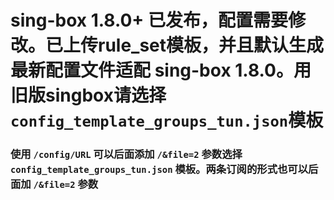 # sing-box 1.8.0+ 已发布，配置需要修改。已上传rule_set模板，并且默认生成最新配置文件适配 sing-box 1.8.0。用旧版singbox请选择`config_template_groups_tun.json`模板

### 使用 `/config/URL` 可以后面添加 `/&file=2` 参数选择 `config_template_groups_tun.json` 模板。两条订阅的形式也可以后面加 `/&file=2` 参数
